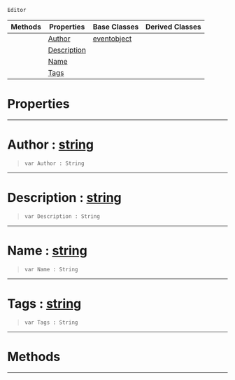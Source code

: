  `Editor`

|Methods|Properties|Base Classes|Derived Classes|
|---|---|---|---|
| |[Author](contentpackage.md#author-zilch-engine-docum)|[eventobject](eventobject.md)| |
| |[Description](contentpackage.md#description-zilch-engine)| | |
| |[Name](contentpackage.md#name-zilch-engine-documen)| | |
| |[Tags](contentpackage.md#tags-zilch-engine-documen)| | |


 #  Properties


---  
 #  Author : [string](../nada_base_types/string.md)

> 
> ```TS:Nada
> var Author : String


---  
 #  Description : [string](../nada_base_types/string.md)

> 
> ```TS:Nada
> var Description : String


---  
 #  Name : [string](../nada_base_types/string.md)

> 
> ```TS:Nada
> var Name : String


---  
 #  Tags : [string](../nada_base_types/string.md)

> 
> ```TS:Nada
> var Tags : String


---  
 #  Methods


---  
 

 